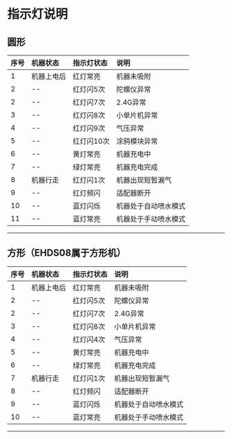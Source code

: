 # 指示灯说明

## 圆形
|序号|机器状态|指示灯状态|说明|
|:---|:---|:---|:---|
|1|机器上电后|红灯常亮|机器未吸附|
|2|--|红灯闪5次|陀螺仪异常|
|2|--|红灯闪7次|2.4G异常|
|3|--|红灯闪8次|小单片机异常|
|4|--|红灯闪9次|气压异常|
|5|--|红灯闪10次|涂鸦模块异常|
|6|--|黄灯常亮|机器充电中|
|7|--|绿灯常亮|机器充电完成|
|8|机器行走|红灯闪1次|机器出现短暂漏气|
|9|--|红灯频闪|适配器断开|
|10|--|蓝灯闪烁|机器处于自动喷水模式|
|11|--|蓝灯常亮|机器处于手动喷水模式|

---

## 方形（EHDS08属于方形机）
|序号|机器状态|指示灯状态|说明|
|:---|:---|:---|:---|
|1|机器上电后|红灯常亮|机器未吸附|
|2|--|红灯闪5次|陀螺仪异常|
|2|--|红灯闪7次|2.4G异常|
|3|--|红灯闪8次|小单片机异常|
|4|--|红灯闪4次|气压异常|
|5|--|黄灯常亮|机器充电中|
|6|--|绿灯常亮|机器充电完成|
|7|机器行走|红灯闪1次|机器出现短暂漏气|
|8|--|红灯频闪|适配器断开|
|9|--|蓝灯闪烁|机器处于自动喷水模式|
|10|--|蓝灯常亮|机器处于手动喷水模式|

---
